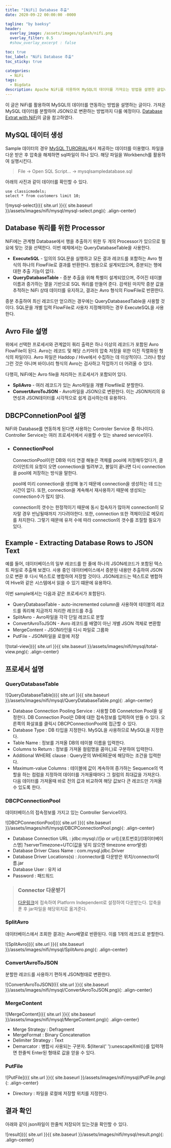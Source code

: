 ```yaml
---
title: "[NiFi] Database 추출"
date: 2020-09-22 00:00:00 -0000

tagline: "by baeksy"
header:
  overlay_image: /assets/images/splash/nifi.png
  overlay_filter: 0.5
  #show_overlay_excerpt : false

toc: true
toc_label: "NiFi Database 추출"
toc_sticky: true

categories: 
  - NiFi
tags: 
  - Bigdata
description: Apache NiFi를 이용하여 MySQL의 데이터를 가져오는 방법을 설명한 글입니다.
---
```


이 글은 NiFi를 활용하여 MySQL의 데이터를 연동하는 방법을 설명하는 글이다. 가져온 MySQL 데이터를 분할하여 JSON으로 변환하는 방법까지 다룰 예정이다. [Database Extrat with NiFi](https://www.batchiq.com/database-extract-with-nifi.html)의 글을 참고하였다.

## MySQL 데이터 생성

Sample 데이터의 경우 [MySQL TURORIAL](https://www.mysqltutorial.org/mysql-sample-database.aspx/)에서 제공하는 데이터를 이용했다. 파일을 다운 받은 후 압축을 해제하면 sql파일이 하나 있다. 해당 파일을 Workbench를 활용하여 실행시킨다. 

  > File -> Open SQL Script... -> mysqlsampledatabase.sql

아래의 사진과 같이 데이터를 확인할 수 있다.

  ```shell
  use classicmodels;
  select * from customers limit 10;
  ```
![mysql-select]({{ site.url }}{{ site.baseurl }}/assets/images/nifi/mysql/mysql-select.png){: .align-center}

## Database 쿼리를 위한 Processor

NiFi에는 관계형 Database에서 행을 추출하기 위한 두 개의 Processor가 있으므로 필요에 맞는 것을 선택한다. 이번 예제에서는 QueryDatabaseTable을 사용한다.

- **ExecuteSQL** - 임의의 SQL문을 실행하고 모든 결과 레코드를 포함하는 Avro 형식의 하나의 FlowFile로 결과를 반환한다. 범용으로 설계되었으며, 증분되는 행에 대한 추출 기능이 없다. 
- **QueryDatabaseTable** - 증분 추출을 위해 특별이 설계되었으며, 주어진 테이블 이름과 증가하는 열을 기반으로 SQL 쿼리를 만들어 준다. 검색된 마지막 증분 값을 추적하는 NiFi 상태 데이터를 유지하고, 결과는 Avro 형식의 FlowFile로 반환한다.

증분 추출하여 최신 레코드만 얻으려는 경우에는 QueryDatabasedTable을 사용할 것이다. SQL문을 개별 입력 FlowFile로 사용자 지정해야하는 경우 ExecuteSQL을 사용한다.

## Avro File 설명

위에서 선택한 프로세서와 관계없이 쿼리 출력은 하나 이상의 레코드가 포함된 Avro FlowFile이 된다. Avro는 레코드 및 해당 스키마의 압축 저장을 위한 이진 직렬화된 형식의 파일이다. Avro 파일은 Haddop / Hive에서 수집하는 데 이상적이다. 그러나 항상 그런 것은 아니며 바이너리 형식의 Avro는 검사하고 작업하기 더 어려울 수 있다.

다행히, NiFi에는 Avro file을 처리하는 프로세서가 포함되어 있다.

- **SpliAvro** - 여러 레코드가 있는 Avro파일을 개별 Flowfile로 분할한다.
- **ConvertAvroToJSON** - Avro파일을 JSON으로 변환한다. 이는 JSON처리의 유연성과 JSON데이터를 시각적으로 쉽게 검사하는데 유용하다.
  
## DBCPConnetionPool 설명

NiFi와 Database를 연동하게 된다면 사용하는 Controler Service 중 하나이다. Controller Service는 여러 프로세서에서 사용할 수 있는 shared service이다. 

- ### ConnectionPool
  ConnectionPool이란 DB와 미리 연결 해놓은 객체를 pool에 저정해두었다가, 클라이언트의 요청이 오면 connection을 빌려부고, 볼일이 끝나면 다시 connection을 pool에 저장하는 방식을 말한다.

  pool에 미리 connection을 생성해 놓기 때문에 connection을 생성하는 데 드는 시간이 없다. 또한, connection을 계속해서 재사용하기 때문에 생성되는 connection수가 많지 않다. 
  
  connection의 갯수는 한정적이기 때문에 동시 접속자가 많아져 connection이 모자랄 경우 반납될때까지 기다려야한다. 또한, connection 또한 객체이므로 메모리를 차지한다. 그렇기 때문에 유저 수에 따라 connection의 갯수를 조절할 필요가 있다. 

## Example - Extracting Database Rows to JSON Text

예를 들어, 데이터베이스의 일부 레코드를 한 줄에 하나의 JSON레코드가 포함된 텍스트 파일로 추출해 보겠다. 사용 중인 데이터베이스에서 증분된 내용만 추출하여 JSON으로 변환 후 다시 텍스트로 병합하여 저장할 것이다. JSON레코드는 텍스트로 병합하여 Hive와 같은 시스템에서 읽을 수 있기 떄문에 유용하다.

이번 sample에서는 다음과 같은 프로세서가 포함된다.

- QueryDatabaseTable - auto-incremented column을 사용하여 테이블의 레코드를 쿼리해 지금까지 처리한 레코드를 추출
- SplitAvro - Avro파일을 각각 단일 레코드로 분할
- ConvertAvroToJSON - Avro 레코드를 배열이 아닌 개별 JSON 객체로 변환함
- MergeContent - JSON라인을 다시 파일로 그룹화
- PutFile - JSON파일을 로컬에 저장

![total-view]({{ site.url }}{{ site.baseurl }}/assets/images/nifi/mysql/total-view.png){: .align-center}

## 프로세서 설명

### QueryDatabaseTable

![QueryDatabaseTable]({{ site.url }}{{ site.baseurl }}/assets/images/nifi/mysql/QueryDatabaseTable.png){: .align-center}

- Database Connection Pooling Service : 사용할 DB Connetction Pool을 설정한다. DB Connection Pool은 DB에 대한 접속정보를 입력하여 만들 수 있다. 오른쪽의 화살표를 클릭시 DBCPConnectionPool에 접근할 수 있다.
- Database Type : DB 타입을 지정한다. MySQL을 사용하므로 MySQL을 지정한다.
- Table Name : 정보를 가져올 DB의 테이블 이름을 입력한다.
- Columns to Return : 정보를 가져올 컬럼명을 콤마(,)로 구분하여 입력한다.
- Additional WHERE clause : Query문의 WHERE문에 해당하는 조건을 입력한다.
- Maximum-value Columns : 테이블에 값이 계속하여 증가하는 Sequence의 역할을 하는 컴럼을 지정하여 데이터를 가져올때마다 그 컬럼의 최대값을 가져온다. 다음 데이터를 가져올때 바로 전의 값과 비교하여 해당 값보다 큰 레코드만 가져올 수 있도록 한다.

### DBCPConnectionPool

데이터베이스의 접속정보를 가지고 있는 Controller Service이다.

![DBCPConnectionPool]({{ site.url }}{{ site.baseurl }}/assets/images/nifi/mysql/DBCPConnectionPool.png){: .align-center}

- Database Connection URL : jdbc:mysql://[ip or url]:[포트번호]/[데이터베이스명] ?serverTimezone=UTC(값을 넣지 않으면 timezone error발생)
- Database Driver Class Name : com.mysql.jdbc.Driver
- Database Driver Locations(s) : /connector를 다운받은 위치/connector이름.jar
- Database User : 유저 id
- Password : 패드워드

> ### Connector 다운받기
> [다운링크](https://dev.mysql.com/downloads/connector/j/)에 접속하여 Platform Independent로 설정하여 다운받는다. 압축을 푼 후 jar파일을 해당위치로 옮겨준다.

### SplitAvro

데이터베이스에서 조회한 결과는 Avro배열로 반환된다. 이를 1개의 레코드로 분할한다.

![SplitAvro]({{ site.url }}{{ site.baseurl }}/assets/images/nifi/mysql/SplitAvro.png){: .align-center}

### ConvertAvroToJSON

분할한 레코드를 사용하기 편하게 JSON형태로 변환한다.

![ConvertAvroToJSON]({{ site.url }}{{ site.baseurl }}/assets/images/nifi/mysql/ConvertAvroToJSON.png){: .align-center}

### MergeContent

![MergeContent]({{ site.url }}{{ site.baseurl }}/assets/images/nifi/mysql/MergeContent.png){: .align-center}

- Merge Strategy : Defragment
- MergeFormat : Binary Concatenation
- Delimiter Strategy : Text
- Demarcator : 병합시 사용되는 구분자. ${literal('&#10;'):unescapeXml()}를 입력하면 한줄씩 Enter된 형태로 값을 얻을 수 있다.

### PutFile

![PutFile]({{ site.url }}{{ site.baseurl }}/assets/images/nifi/mysql/PutFile.png){: .align-center}

- Directory : 파일을 로컬에 저장할 위치를 지정한다.

## 결과 확인

아래와 같이 json파일이 한줄씩 저장되어 있는것을 확인할 수 있다.

![result]({{ site.url }}{{ site.baseurl }}/assets/images/nifi/mysql/result.png){: .align-center}
